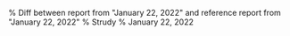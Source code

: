 % Diff between report from "January 22, 2022" and reference report from "January 22, 2022"
% Strudy
% January 22, 2022



